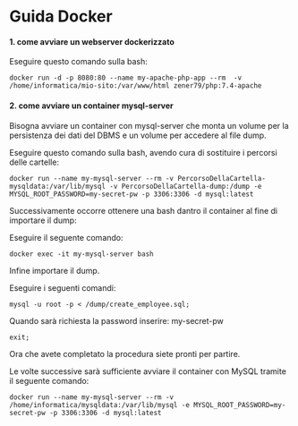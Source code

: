 # Guida Docker

#### 1. come avviare un webserver dockerizzato

Eseguire questo comando sulla bash:

    docker run -d -p 8080:80 --name my-apache-php-app --rm  -v /home/informatica/mio-sito:/var/www/html zener79/php:7.4-apache

#### 2. come avviare un container mysql-server

Bisogna avviare un container con mysql-server che monta un volume per la persistenza dei dati del DBMS e un volume per accedere al file dump.

Eseguire questo comando sulla bash, avendo cura di sostituire i percorsi delle cartelle:

    docker run --name my-mysql-server --rm -v PercorsoDellaCartella-mysqldata:/var/lib/mysql -v PercorsoDellaCartella-dump:/dump -e MYSQL_ROOT_PASSWORD=my-secret-pw -p 3306:3306 -d mysql:latest

Successivamente occorre ottenere una bash dantro il container al fine di importare il dump:

Eseguire il seguente comando:

    docker exec -it my-mysql-server bash
    
Infine importare il dump.

Eseguire i seguenti comandi:

    mysql -u root -p < /dump/create_employee.sql;
    
Quando sarà richiesta la password inserire: my-secret-pw

    exit;
    
Ora che avete completato la procedura siete pronti per partire.

Le volte successive sarà sufficiente avviare il container con MySQL tramite il seguente comando:

    docker run --name my-mysql-server --rm -v /home/informatica/mysqldata:/var/lib/mysql -e MYSQL_ROOT_PASSWORD=my-secret-pw -p 3306:3306 -d mysql:latest
